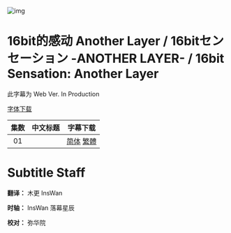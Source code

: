 ![img]()

# 16bit的感动 Another Layer / 16bitセンセーション -ANOTHER LAYER- / 16bit Sensation: Another Layer

此字幕为 Web Ver. In Production

[字体下载]()

|集数|中文标题|字幕下载|
|:-:|:-:|:-:|
|01||[简体]() [繁體]()|

# Subtitle Staff

**翻译：** 木更 InsWan

**时轴：** InsWan 落幕星辰

**校对：**  弥华院
